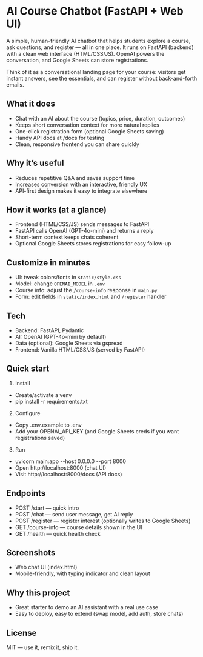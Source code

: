 # AI Course Chatbot (FastAPI + Web UI)

A simple, human-friendly AI chatbot that helps students explore a course, ask questions, and register — all in one place. It runs on FastAPI (backend) with a clean web interface (HTML/CSS/JS). OpenAI powers the conversation, and Google Sheets can store registrations.

Think of it as a conversational landing page for your course: visitors get instant answers, see the essentials, and can register without back-and-forth emails.

## What it does
- Chat with an AI about the course (topics, price, duration, outcomes)
- Keeps short conversation context for more natural replies
- One-click registration form (optional Google Sheets saving)
- Handy API docs at /docs for testing
- Clean, responsive frontend you can share quickly

## Why it’s useful
- Reduces repetitive Q&A and saves support time
- Increases conversion with an interactive, friendly UX
- API-first design makes it easy to integrate elsewhere

## How it works (at a glance)
- Frontend (HTML/CSS/JS) sends messages to FastAPI
- FastAPI calls OpenAI (GPT-4o-mini) and returns a reply
- Short-term context keeps chats coherent
- Optional Google Sheets stores registrations for easy follow-up

## Customize in minutes
- UI: tweak colors/fonts in `static/style.css`
- Model: change `OPENAI_MODEL` in `.env`
- Course info: adjust the `/course-info` response in `main.py`
- Form: edit fields in `static/index.html` and `/register` handler

## Tech
- Backend: FastAPI, Pydantic
- AI: OpenAI (GPT-4o-mini by default)
- Data (optional): Google Sheets via gspread
- Frontend: Vanilla HTML/CSS/JS (served by FastAPI)

## Quick start
1) Install
- Create/activate a venv
- pip install -r requirements.txt

2) Configure
- Copy .env.example to .env
- Add your OPENAI_API_KEY (and Google Sheets creds if you want registrations saved)

3) Run
- uvicorn main:app --host 0.0.0.0 --port 8000
- Open http://localhost:8000 (chat UI)
- Visit http://localhost:8000/docs (API docs)

## Endpoints
- POST /start — quick intro
- POST /chat — send user message, get AI reply
- POST /register — register interest (optionally writes to Google Sheets)
- GET /course-info — course details shown in the UI
- GET /health — quick health check

## Screenshots
- Web chat UI (index.html)
- Mobile-friendly, with typing indicator and clean layout

## Why this project
- Great starter to demo an AI assistant with a real use case
- Easy to deploy, easy to extend (swap model, add auth, store chats)

## License
MIT — use it, remix it, ship it.
